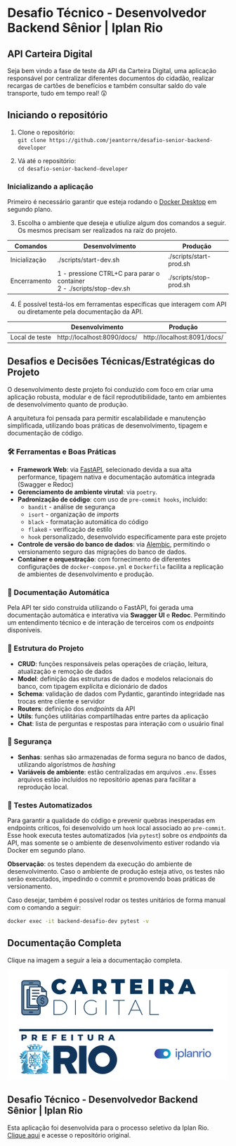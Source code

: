 # Desafio Técnico - Desenvolvedor Backend Sênior | Iplan Rio

## API Carteira Digital

Seja bem vindo a fase de teste da API da Carteira Digital, uma aplicação responsável por centralizar diferentes documentos do cidadão, realizar recargas de cartões de benefícios e também consultar saldo do vale transporte, tudo em tempo real! 😲  

## Iniciando o repositório

1. Clone o repositório:  
`git clone https://github.com/jeantorre/desafio-senior-backend-developer`

2. Vá até o repositório:  
`cd desafio-senior-backend-developer`

### Inicializando a aplicação

Primeiro é necessário garantir que esteja rodando o [Docker Desktop](https://www.docker.com/products/docker-desktop/) em segundo plano.  

3. Escolha o ambiente que deseja e utiulize algum dos comandos a seguir. Os mesmos precisam ser realizados na raíz do projeto.  

| Comandos | Desenvolvimento | Produção |
| - | - | - |
| Inicialização | ./scripts/start-dev.sh | ./scripts/start-prod.sh |
| Encerramento | 1 - pressione CTRL+C para parar o container<br>2 - ./scripts/stop-dev.sh | ./scripts/stop-prod.sh |

4. É possível testá-los em ferramentas específicas que interagem com API ou diretamente pela documentação da API. 

|  | Desenvolvimento | Produção |
| - | - | - |
| Local de teste | http://localhost:8090/docs/ | http://localhost:8091/docs/ |

## Desafios e Decisões Técnicas/Estratégicas do Projeto

O desenvolvimento deste projeto foi conduzido com foco em criar uma aplicação robusta, modular e de fácil reprodutibilidade, tanto em ambientes de desenvolvimento quanto de produção.

A arquitetura foi pensada para permitir escalabilidade e manutenção simplificada, utilizando boas práticas de desenvolvimento, tipagem e documentação de código.

### 🛠️ Ferramentas e Boas Práticas

- **Framework Web**: via [FastAPI](https://fastapi.tiangolo.com/), selecionado devida a sua alta performance, tipagem nativa e documentação automática integrada (Swagger e Redoc)
- **Gerenciamento de ambiente virutal**: via `poetry`.
- **Padronização de código**: com uso de `pre-commit hooks`, incluido:
    - `bandit` - análise de segurança
    - `isort` - organização de *imports*
    - `black` - formatação automática do código
    - `flake8` - verificação de estilo
    - `hook` personalizado, desenvolvido especificamente para este projeto
- **Controle de versão do banco de dados**: via [Alembic](https://alembic.sqlalchemy.org/en/latest/), permitindo o versionamento seguro das migrações do banco de dados.
- **Container e orquestração**: com fornecimento de diferentes configurações de `docker-compose.yml` e `Dockerfile` facilita a replicação de ambientes de desenvolvimento e produção.

### 📖 Documentação Automática

Pela API ter sido construída utilizando o FastAPI, foi gerada uma documentação automática e interativa via **Swagger UI** e **Redoc**. Permitindo um entendimento técnico e de interação de terceiros com os *endpoints* disponíveis.

### 🧱 Estrutura do Projeto

- **CRUD**: funções responsáveis pelas operações de criação, leitura, atualização e remoção de dados
- **Model**: definição das estruturas de dados e modelos relacionais do banco, com tipagem explícita e dicionário de dados 
- **Schema**: validação de dados com Pydantic, garantindo integridade nas trocas entre cliente e servidor
- **Routers**: definição dos *endpoints* da API
- **Utils**: funções utilitárias compartilhadas entre partes da aplicação
- **Chat**: lista de perguntas e respostas para interação com o usuário final

### 🔐 Segurança

- **Senhas**: senhas são armazenadas de forma segura no banco de dados, utilizando algorístmos de *hashing*
- **Variáveis de ambiente**: estão centralizadas em arquivos `.env`. Esses arquivos estão incluídos no repositório apenas para facilitar a reprodução local.

### 🦾 Testes Automatizados

Para garantir a qualidade do código e prevenir quebras inesperadas em endpoints críticos, foi desenvolvido um `hook` local associado ao `pre-commit`. Esse hook executa testes automatizados (via `pytest`) sobre os *endpoints* da API, mas somente se o ambiente de desenvolvimento estiver rodando via Docker em segundo plano.

<b>Observação</b>: os testes dependem da execução do ambiente de desenvolvimento. Caso o ambiente de produção esteja ativo, os testes não serão executados, impedindo o commit e promovendo boas práticas de versionamento.

Caso desejar, também é possível rodar os testes unitários de forma manual com o comando a seguir:
```bash
docker exec -it backend-desafio-dev pytest -v
```

## Documentação Completa

Clique na imagem a seguir a leia a documentação completa.  

<div style="text-align: center;">
<a href="https://jeantorre.github.io/desafio-senior-backend-developer/">
<img src="docs/src/logo-carteira-digital.png" alt="logo-carteira-digital">
</a>
</div>

## Desafio Técnico - Desenvolvedor Backend Sênior | Iplan Rio

Esta aplicação foi desenvolvida para o processo seletivo da Iplan Rio. [Clique aqui](https://github.com/prefeitura-rio/desafio-senior-backend-developer) e acesse o repositório original.